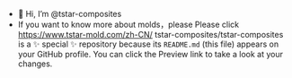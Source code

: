 - 👋 Hi, I’m @tstar-composites
- If you want to know more about molds，please Please click https://www.tstar-mold.com/zh-CN/
tstar-composites/tstar-composites is a ✨ special ✨ repository because its `README.md` (this file) appears on your GitHub profile.
You can click the Preview link to take a look at your changes.

